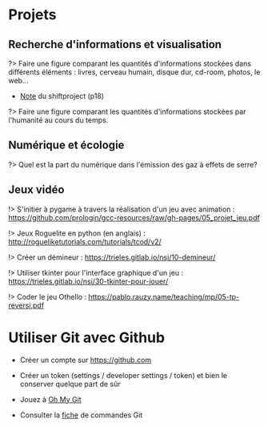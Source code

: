 # Projets

## Recherche d'informations et visualisation

?> Faire une figure comparant les quantités d'informations stockées dans différents éléments : livres, cerveau humain, disque dur, cd-room, photos, le web...

- [Note](https://theshiftproject.org/wp-content/uploads/2021/03/Note-danalyse_Numerique-et-5G_30-mars-2021.pdf) du shiftproject (p18)

?> Faire une figure comparant les quantités d'informations stockées par l'humanité au cours du temps.

## Numérique et écologie

?> Quel est la part du numérique dans l'émission des gaz à effets de serre?



## Jeux vidéo 

!> S'initier à pygame à travers la réalisation d'un jeu avec animation : https://github.com/prologin/gcc-resources/raw/gh-pages/05_projet_jeu.pdf 

!> Jeux Roguelite en python (en anglais) : http://rogueliketutorials.com/tutorials/tcod/v2/ 

!> Créer un démineur : https://trieles.gitlab.io/nsi/10-demineur/

!> Utiliser tkinter pour l'interface graphique d'un jeu : https://trieles.gitlab.io/nsi/30-tkinter-pour-jouer/

!> Coder le jeu Othello : https://pablo.rauzy.name/teaching/mp/05-tp-reversi.pdf


# Utiliser Git avec Github

- Créer un compte sur https://github.com
- Créer un token (settings / developer settings / token) et bien le conserver quelque part de sûr
- Jouez à [Oh My Git](https://ohmygit.org/)

- Consulter la [fiche](https://training.github.com/downloads/fr/github-git-cheat-sheet.pdf) de commandes Git 

